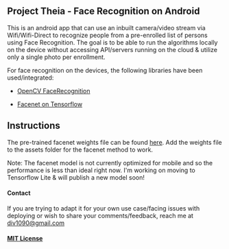 ## Project Theia - Face Recognition on Android 

This is an android app that can use an inbuilt camera/video stream via Wifi/Wifi-Direct to recognize people from a pre-enrolled list of persons using Face Recognition. The goal is to be able to run the algorithms locally on the device without accessing API/servers running on the cloud & utilize only a single photo per enrollment.

For face recognition on the devices, the following libraries have been used/integrated:
 
 * [OpenCV FaceRecognition](https://docs.opencv.org/2.4/modules/contrib/doc/facerec/facerec_tutorial.html#face-recognition-with-opencv)
 
 * [Facenet on Tensorflow](https://github.com/davidsandberg/facenet)

## Instructions

The pre-trained facenet weights file can be found [here](https://drive.google.com/file/d/1pp0DGJTLvc93zdr3V80FJ7J5EvOLApE6/view). Add the weights file to the assets folder for the facenet method to work.

Note: The facenet model is not currently optimized for mobile and so the performance is less than ideal right now. I'm working on moving to Tensorflow Lite & will publish a new model soon!

#### Contact
If you are trying to adapt it for your own use case/facing issues with deploying or wish to share your comments/feedback, reach me at <div1090@gmail.com>

#### [MIT License](LICENSE)

